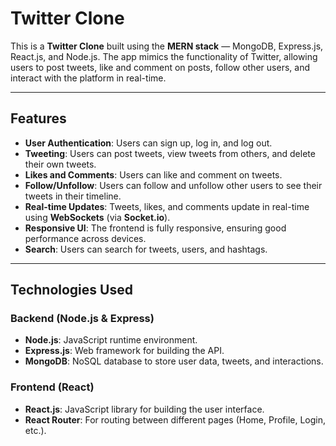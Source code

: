 # Twitter Clone

This is a **Twitter Clone** built using the **MERN stack** — MongoDB, Express.js, React.js, and Node.js. The app mimics the functionality of Twitter, allowing users to post tweets, like and comment on posts, follow other users, and interact with the platform in real-time.

---

## Features

- **User Authentication**: Users can sign up, log in, and log out.
- **Tweeting**: Users can post tweets, view tweets from others, and delete their own tweets.
- **Likes and Comments**: Users can like and comment on tweets.
- **Follow/Unfollow**: Users can follow and unfollow other users to see their tweets in their timeline.
- **Real-time Updates**: Tweets, likes, and comments update in real-time using **WebSockets** (via **Socket.io**).
- **Responsive UI**: The frontend is fully responsive, ensuring good performance across devices.
- **Search**: Users can search for tweets, users, and hashtags.

---

## Technologies Used

### Backend (Node.js & Express)

- **Node.js**: JavaScript runtime environment.
- **Express.js**: Web framework for building the API.
- **MongoDB**: NoSQL database to store user data, tweets, and interactions.

### Frontend (React)

- **React.js**: JavaScript library for building the user interface.
- **React Router**: For routing between different pages (Home, Profile, Login, etc.).
  
